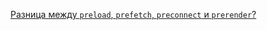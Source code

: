 [Разница между `preload`, `prefetch`, `preconnect` и `prerender`?](https://youtu.be/DQ0BLu6rZYc?t=410)